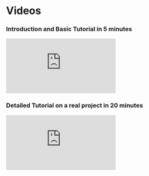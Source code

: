 # Videos

### Introduction and Basic Tutorial in 5 minutes

<iframe 
  style={{
    width: "80%",
    aspectRatio: 16/9,
  }}
src="https://www.youtube.com/embed/M0t2zxSrF6Q" title="YouTube video player" frameborder="0" allow="accelerometer; autoplay; clipboard-write; encrypted-media; gyroscope; picture-in-picture; web-share" referrerpolicy="strict-origin-when-cross-origin" allowfullscreen></iframe>

### Detailed Tutorial on a real project in 20 minutes

<iframe 
  style={{
    width: "80%",
    aspectRatio: 16/9,
  }}
src="https://www.youtube.com/embed/06yr8FTTxtI" title="YouTube video player" frameborder="0" allow="accelerometer; autoplay; clipboard-write; encrypted-media; gyroscope; picture-in-picture; web-share" referrerpolicy="strict-origin-when-cross-origin" allowfullscreen></iframe>
